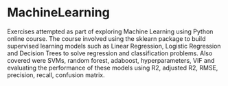 # MachineLearning
Exercises attempted as part of exploring Machine Learning using Python online course. The course involved using the sklearn package to build supervised learning models such as Linear Regression, Logistic Regression and Decision Trees to solve regression and classification problems. Also covered were SVMs, random forest, adaboost, hyperparameters, VIF and evaluating the performance of these models using R2, adjusted R2, RMSE, precision, recall, confusion matrix. 
